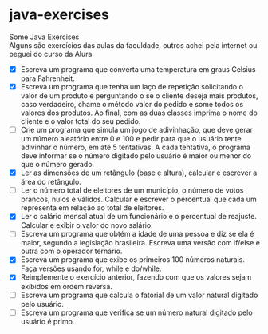 # java-exercises

Some Java Exercises<br>
Alguns são exercícios das aulas da faculdade, outros achei pela internet ou peguei do curso da Alura.

- [x] Escreva um programa que converta uma temperatura em graus Celsius para Fahrenheit.
- [x] Escreva um programa que tenha um laço de repetição solicitando o valor de um produto e perguntando o se o cliente deseja mais produtos, caso verdadeiro, chame o método valor do pedido e some todos os valores dos produtos. Ao final, com as duas classes imprima o nome do cliente e o valor total do seu pedido.
- [ ] Crie um programa que simula um jogo de adivinhação, que deve gerar um número aleatório entre 0 e 100 e pedir para que o usuário tente adivinhar o número, em até 5 tentativas. A cada tentativa, o programa deve informar se o número digitado pelo usuário é maior ou menor do que o número gerado.
- [x] Ler as dimensões de um retângulo (base e altura), calcular e escrever a área do retângulo.
- [ ] Ler o número total de eleitores de um município, o número de votos brancos, nulos e válidos. Calcular e escrever o percentual que cada um representa em relação ao total de eleitores.
- [x] Ler o salário mensal atual de um funcionário e o percentual de reajuste. Calcular e exibir o valor do novo salário.
- [ ] Escreva um programa que obtém a idade de uma pessoa e diz se ela é maior, segundo a legislação brasileira. Escreva uma versão com if/else e outra com o operador ternário.
- [x] Escreva um programa que exibe os primeiros 100 números naturais. Faça versões usando for, while e do/while.
- [x] Reimplemente o exercício anterior, fazendo com que os valores sejam exibidos em ordem reversa.
- [ ] Escreva um programa que calcula o fatorial de um valor natural digitado pelo usuário.
- [ ] Escreva um programa que verifica se um número natural digitado pelo usuário é primo.
